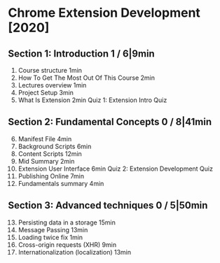 # Chrome Extension Development [2020]

## Section 1: Introduction 1 / 6|9min

1. Course structure 1min
2. How To Get The Most Out Of This Course 2min
3. Lectures overview 1min
4. Project Setup 3min
5. What Is Extension 2min
   Quiz 1: Extension Intro Quiz

## Section 2: Fundamental Concepts 0 / 8|41min

6. Manifest File 4min
7. Background Scripts 6min
8. Content Scripts 12min
9. Mid Summary 2min
10. Extension User Interface 6min
    Quiz 2: Extension Development Quiz
11. Publishing Online 7min
12. Fundamentals summary 4min

## Section 3: Advanced techniques 0 / 5|50min

13. Persisting data in a storage 15min
14. Message Passing 13min
15. Loading twice fix 1min
16. Cross-origin requests (XHR) 9min
17. Internationalization (localization) 13min
